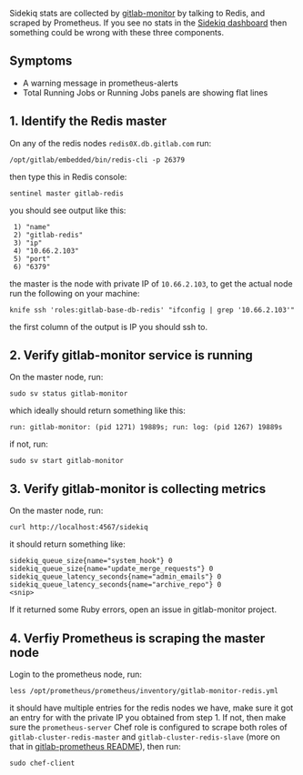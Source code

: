 Sidekiq stats are collected by [gitlab-monitor](https://gitlab.com/gitlab-org/gitlab-monitor/blob/fdad76bdff3698111744c4bfbc129c57d99355b7/lib/gitlab_monitor/sidekiq.rb) by talking to Redis, and scraped by Prometheus.
If you see no stats in the [Sidekiq dashboard](http://dashboards.gitlab.net/dashboard/db/sidekiq-stats) then something could be wrong with these three components.

## Symptoms

* A warning message in prometheus-alerts
* Total Running Jobs or Running Jobs panels are showing flat lines

## 1. Identify the Redis master

On any of the redis nodes `redis0X.db.gitlab.com` run:

```
/opt/gitlab/embedded/bin/redis-cli -p 26379
```

then type this in Redis console:

```
sentinel master gitlab-redis
```

you should see output like this:

```
 1) "name"
 2) "gitlab-redis"
 3) "ip"
 4) "10.66.2.103"
 5) "port"
 6) "6379"
 ```

the master is the node with private IP of `10.66.2.103`, to get the actual node run the following on your machine:

 ```
knife ssh 'roles:gitlab-base-db-redis' "ifconfig | grep '10.66.2.103'"
```

the first column of the output is IP you should ssh to.

## 2. Verify gitlab-monitor service is running

On the master node, run:

```
sudo sv status gitlab-monitor
```

which ideally should return something like this:

```
run: gitlab-monitor: (pid 1271) 19889s; run: log: (pid 1267) 19889s
```

if not, run:

```
sudo sv start gitlab-monitor
```

## 3. Verify gitlab-monitor is collecting metrics

On the master node, run:

```
curl http://localhost:4567/sidekiq
```

it should return something like:

```
sidekiq_queue_size{name="system_hook"} 0
sidekiq_queue_size{name="update_merge_requests"} 0
sidekiq_queue_latency_seconds{name="admin_emails"} 0
sidekiq_queue_latency_seconds{name="archive_repo"} 0
<snip>
```

If it returned some Ruby errors, open an issue in gitlab-monitor project.

## 4. Verfiy Prometheus is scraping the master node

Login to the prometheus node, run:

```
less /opt/prometheus/prometheus/inventory/gitlab-monitor-redis.yml
```

it should have multiple entries for the redis nodes we have, make sure it got an entry
for with the private IP you obtained from step 1. If not, then make sure the `prometheus-server` Chef role
is configured to scrape both roles of `gitlab-cluster-redis-master` and `gitlab-cluster-redis-slave` (more on that in
[gitlab-prometheus README](https://gitlab.com/gitlab-cookbooks/gitlab-prometheus)), then run:

```
sudo chef-client
```
